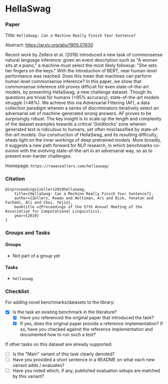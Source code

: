 # HellaSwag

### Paper

Title: `HellaSwag: Can a Machine Really Finish Your Sentence?`

Abstract: https://arxiv.org/abs/1905.07830

Recent work by Zellers et al. (2018) introduced a new task of commonsense natural language inference: given an event description such as "A woman sits at a piano," a machine must select the most likely followup: "She sets her fingers on the keys." With the introduction of BERT, near human-level performance was reached. Does this mean that machines can perform human level commonsense inference?
In this paper, we show that commonsense inference still proves difficult for even state-of-the-art models, by presenting HellaSwag, a new challenge dataset. Though its questions are trivial for humans (>95% accuracy), state-of-the-art models struggle (<48%). We achieve this via Adversarial Filtering (AF), a data collection paradigm wherein a series of discriminators iteratively select an adversarial set of machine-generated wrong answers. AF proves to be surprisingly robust. The key insight is to scale up the length and complexity of the dataset examples towards a critical 'Goldilocks' zone wherein generated text is ridiculous to humans, yet often misclassified by state-of-the-art models.
Our construction of HellaSwag, and its resulting difficulty, sheds light on the inner workings of deep pretrained models. More broadly, it suggests a new path forward for NLP research, in which benchmarks co-evolve with the evolving state-of-the-art in an adversarial way, so as to present ever-harder challenges.

Homepage: `https://rowanzellers.com/hellaswag/`

### Citation

```
@inproceedings{zellers2019hellaswag,
    title={HellaSwag: Can a Machine Really Finish Your Sentence?},
    author={Zellers, Rowan and Holtzman, Ari and Bisk, Yonatan and Farhadi, Ali and Choi, Yejin},
    booktitle ={Proceedings of the 57th Annual Meeting of the Association for Computational Linguistics},
    year={2019}
}
```

### Groups and Tasks

#### Groups

- Not part of a group yet

#### Tasks

- `hellaswag`

### Checklist

For adding novel benchmarks/datasets to the library:

* [x] Is the task an existing benchmark in the literature?
    * [x] Have you referenced the original paper that introduced the task?
    * [x] If yes, does the original paper provide a reference implementation? If so, have you checked against the reference implementation and documented how to run such a test?

If other tasks on this dataset are already supported:

* [ ] Is the "Main" variant of this task clearly denoted?
* [ ] Have you provided a short sentence in a README on what each new variant adds / evaluates?
* [ ] Have you noted which, if any, published evaluation setups are matched by this variant?
